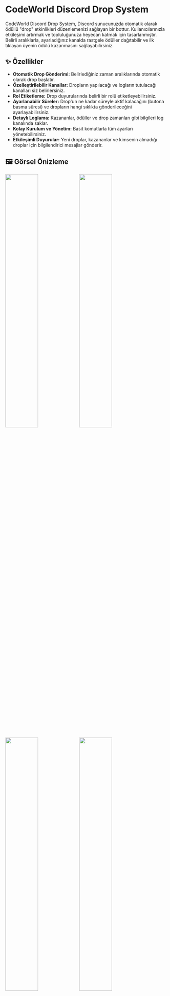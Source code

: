 # CodeWorld Discord Drop System

CodeWorld Discord Drop System, Discord sunucunuzda otomatik olarak ödüllü "drop" etkinlikleri düzenlemenizi sağlayan bir bottur. Kullanıcılarınızla etkileşimi artırmak ve topluluğunuza heyecan katmak için tasarlanmıştır. Belirli aralıklarla, ayarladığınız kanalda rastgele ödüller dağıtabilir ve ilk tıklayan üyenin ödülü kazanmasını sağlayabilirsiniz.

## ✨ Özellikler

* **Otomatik Drop Gönderimi:** Belirlediğiniz zaman aralıklarında otomatik olarak drop başlatır.
* **Özelleştirilebilir Kanallar:** Dropların yapılacağı ve logların tutulacağı kanalları siz belirlersiniz.
* **Rol Etiketleme:** Drop duyurularında belirli bir rolü etiketleyebilirsiniz.
* **Ayarlanabilir Süreler:** Drop'un ne kadar süreyle aktif kalacağını (butona basma süresi) ve dropların hangi sıklıkta gönderileceğini ayarlayabilirsiniz.
* **Detaylı Loglama:** Kazananlar, ödüller ve drop zamanları gibi bilgileri log kanalında saklar.
* **Kolay Kurulum ve Yönetim:** Basit komutlarla tüm ayarları yönetebilirsiniz.
* **Etkileşimli Duyurular:** Yeni droplar, kazananlar ve kimsenin almadığı droplar için bilgilendirici mesajlar gönderir.

## 🖼️ Görsel Önizleme
<img src="https://fv5-3.files.fm/thumb_show.php?i=98jakpjedt&view&v=1&PHPSESSID=1700a090588820e3ba7a2b570595f252b7085dbe" width="45%"></img> 
<img src="https://fv5-3.files.fm/thumb_show.php?i=rv2kchm3v7&view&v=1&PHPSESSID=1700a090588820e3ba7a2b570595f252b7085dbe" width="45%"></img> 
<img src="https://fv5-3.files.fm/thumb_show.php?i=x76uxp3gpb&view&v=1&PHPSESSID=1700a090588820e3ba7a2b570595f252b7085dbe" width="45%"></img> 
<img src="https://fv5-3.files.fm/thumb_show.php?i=g6dnjzmjfe&view&v=1&PHPSESSID=1700a090588820e3ba7a2b570595f252b7085dbe" width="45%"></img> 
<img src="https://fv5-3.files.fm/thumb_show.php?i=4gz6d4ynhz&view&v=1&PHPSESSID=1700a090588820e3ba7a2b570595f252b7085dbe" width="45%"></img> 
<img src="https://fv5-3.files.fm/thumb_show.php?i=bn8tb9j4sc&view&v=1&PHPSESSID=1700a090588820e3ba7a2b570595f252b7085dbe" width="45%"></img> 

**Örnek Görüntüler:**

* **Drop Sistemi Ayarları ve Durum Değişiklikleri:**
    * `drop1.png` (Sistem durumu aktif/deaktif edildiğinde ve ayarlar güncellendiğinde gösterilen mesajlar)
    * `drop6.png` (Drop sistemi aktif edilemediğinde eksik ayarları gösteren uyarı)
* **Drop Akışı:**
    * `drop3.png` (Yeni bir drop geldiğinde kullanıcılara gösterilen mesaj ve "Drop Aç" butonu)
    * `drop4.png` (Bir kullanıcı drop'u kazandığında gösterilen mesaj)
    * `drop5.png` (Kimse drop'u almadığında gösterilen mesaj)
* **Loglama:**
    * `drop2.png` (Bir drop kazanıldığında log kanalına düşen kayıt)

## 🚀 Kurulum Adımları


1.  **İlk Ayarları Yapılandırın:** `/drop-ayar` komutunu kullanarak aşağıdaki temel ayarları yapın. Bot, eksik ayarlar olduğunda sizi uyaracaktır (`drop6.png` görselindeki gibi).
    * **Drop Kanalı:** Dropların gönderileceği metin kanalı.
    * **Drop Log Kanalı:** Drop etkinlikleriyle ilgili logların kaydedileceği metin kanalı.
    * **Etiketlenecek Drop Rolü:** Drop duyurularında etiketlenecek rol.
    * **Destek Kanalı:** (İsteğe bağlı) Kullanıcıların ödüllerini talep edeceği kanal (`drop4.png`'de `#destek` kanalı örneği verilmiş).
    * **Drop Gönderilme Sıklığı:** Dropların ne kadar sürede bir gönderileceği (örneğin, her 2 saatte bir).
    * **Drop Buton Süresi:** Kullanıcıların drop'a tıklamak için sahip olacağı süre (örneğin, 10 saniye).

    Örnek ilk ayar komutu (`drop1.png` ve `drop6.png`'den alınan bilgilere göre):
    ```
    /drop-ayar kanal:#drop-system log:#drop-log rol:@CodeWorld Drop System destek:#ticket-kanal gönderilmesüre:DAKİKA_SAYISI butonsüresi:SANİYE_SAYISI
    ```
    * `gönderilmesüre`: Değeri dakika cinsinden girin (örn: `120` = 2 saat).
    * `butonsüresi`: Değeri saniye cinsinden girin (örn: `10` = 10 saniye).

2.  **Sistemi Aktifleştirin:** Tüm ayarlar tamamlandıktan sonra `/drop-status` komutunu kullanarak sistemi aktif hale getirin. (`drop1.png`'de sistemin AKTİF edildiği görülüyor.)

## ⚙️ Bot Komutları

Aşağıda CodeWorld Drop System botunun temel komutları listelenmiştir:

### `/drop-ayar`
Drop sisteminin temel ayarlarını yapılandırmanızı sağlar. Daha önce ayarlanmışsa günceller.

**Parametreler:**
* `kanal:<#kanal_adı>`: (Zorunlu) Dropların gönderileceği metin kanalını belirtir. (Örn: `#drop-system`)
* `log:<#kanal_adı>`: (Zorunlu) Drop loglarının gönderileceği metin kanalını belirtir. (Örn: `#drop-log`)
* `rol:<@rol_adı>`: (Zorunlu) Drop duyurusunda etiketlenecek rolü belirtir. (Örn: `@CodeWorld Drop System`)
* `destek:<#kanal_adı>`: (Zorunlu, `drop6.png`'ye göre) Kullanıcıların ödül talebi veya destek için yönlendirileceği kanal. (Örn: `#ticket-kanal`)
* `gönderilmesüre:<dakika_cinsinden_süre>`: (Zorunlu) İki drop arasında geçecek süreyi dakika olarak ayarlar. (Örn: `60` yazarsanız 1 saatte bir drop atılır.)
* `butonsüresi:<saniye_cinsinden_süre>`: (Zorunlu) Drop butonunun aktif kalma süresini saniye olarak ayarlar. (Örn: `10` yazarsanız buton 10 saniye aktif kalır.)

**Örnek Kullanım (`drop1.png`'deki gibi):**

## <img src="https://cdn.discordapp.com/emojis/1036083490292244493.png" width="15px" height="15px">》Destek Sunucusu
[![DiscordBanner](https://invidget.switchblade.xyz/bVzwyxXbQ9)](https://discord.gg/bVzwyxXbQ9)


